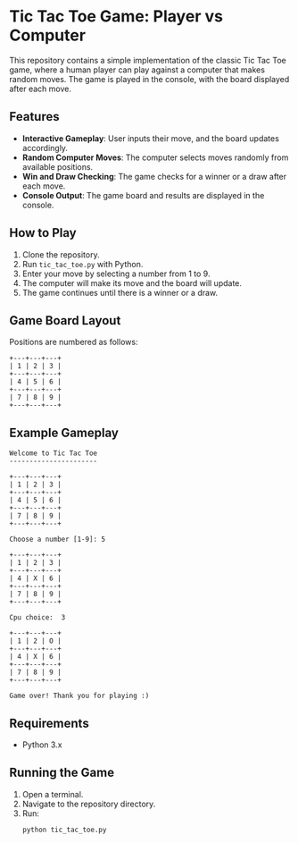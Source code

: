
# Tic Tac Toe Game: Player vs Computer

This repository contains a simple implementation of the classic Tic Tac Toe game, where a human player can play against a computer that makes random moves. The game is played in the console, with the board displayed after each move.

## Features

- **Interactive Gameplay**: User inputs their move, and the board updates accordingly.
- **Random Computer Moves**: The computer selects moves randomly from available positions.
- **Win and Draw Checking**: The game checks for a winner or a draw after each move.
- **Console Output**: The game board and results are displayed in the console.

## How to Play

1. Clone the repository.
2. Run `tic_tac_toe.py` with Python.
3. Enter your move by selecting a number from 1 to 9.
4. The computer will make its move and the board will update.
5. The game continues until there is a winner or a draw.

## Game Board Layout

Positions are numbered as follows:

```
+---+---+---+
| 1 | 2 | 3 |
+---+---+---+
| 4 | 5 | 6 |
+---+---+---+
| 7 | 8 | 9 |
+---+---+---+
```

## Example Gameplay

```
Welcome to Tic Tac Toe
----------------------

+---+---+---+
| 1 | 2 | 3 |
+---+---+---+
| 4 | 5 | 6 |
+---+---+---+
| 7 | 8 | 9 |
+---+---+---+

Choose a number [1-9]: 5

+---+---+---+
| 1 | 2 | 3 |
+---+---+---+
| 4 | X | 6 |
+---+---+---+
| 7 | 8 | 9 |
+---+---+---+

Cpu choice:  3

+---+---+---+
| 1 | 2 | O |
+---+---+---+
| 4 | X | 6 |
+---+---+---+
| 7 | 8 | 9 |
+---+---+---+

Game over! Thank you for playing :)
```

## Requirements

- Python 3.x

## Running the Game

1. Open a terminal.
2. Navigate to the repository directory.
3. Run:
   ```sh
   python tic_tac_toe.py
   ```
